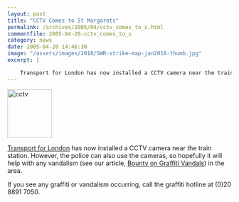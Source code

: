 ```yaml
---
layout: post
title: "CCTV Comes to St Margarets"
permalink: /archives/2005/04/cctv_comes_to_s.html
commentfile: 2005-04-20-cctv_comes_to_s
category: news
date: 2005-04-20 14:46:30
image: "/assets/images/2018/SWR-strike-map-jan2018-thumb.jpg"
excerpt: |

    Transport for London has now installed a CCTV camera near the train station. However, the police can also use the cameras, so hopefully it will help with any vandalism (see our article, Bounty on Graffiti Vandals in the area.
---
```


<img alt="cctv" src="/assets/images/2005/cctv-thumb.gif" width="100" height="110" class="right"/>

[Transport for London](http://www.tfl.gov.uk/streets/capitalcams/southwest.shtml) has now installed a CCTV camera near the train station. However, the police can also use the cameras, so hopefully it will help with any vandalism (see our article, [Bounty on Graffiti Vandals](/archives/2005/04/bounty_on_graff_1.html)) in the area.

If you see any graffiti or vandalism occurring, call the graffiti hotline at (0)20 8891 7050.

